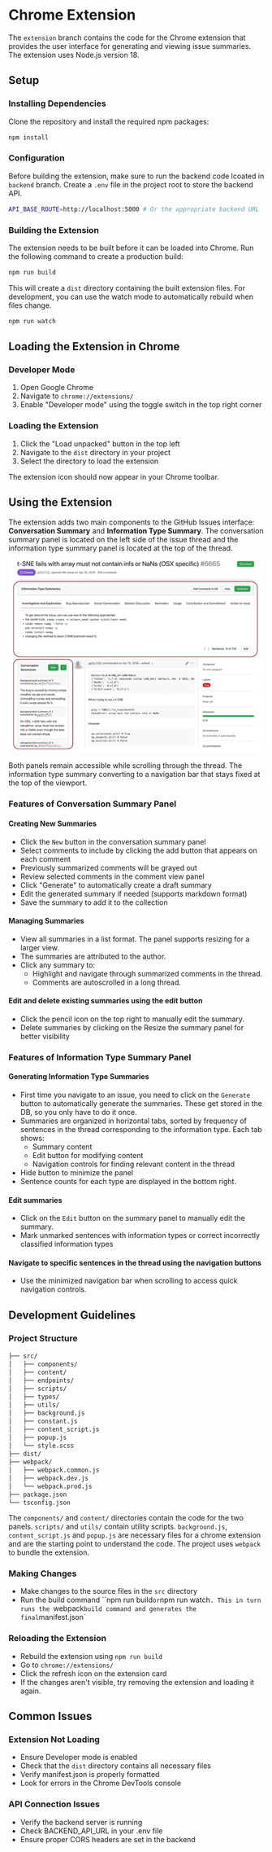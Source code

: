
# Chrome Extension
The `extension` branch contains the code for the Chrome extension that provides the user interface for generating and viewing issue summaries. The extension uses Node.js version 18. 

## Setup
### Installing Dependencies
Clone the repository and install the required npm packages:
```bash
npm install
```

### Configuration
Before building the extension, make sure to run the backend code lcoated in `backend` branch. Create a `.env` file in the project root to store the backend API. 
```bash
API_BASE_ROUTE=http://localhost:5000 # Or the appropriate backend URL
```

### Building the Extension
The extension needs to be built before it can be loaded into Chrome. Run the following command to create a production build:
```bash
npm run build
```
This will create a `dist` directory containing the built extension files. For development, you can use the watch mode to automatically rebuild when files change.
```bash
npm run watch
```

## Loading the Extension in Chrome
### Developer Mode
1. Open Google Chrome
2. Navigate to `chrome://extensions/`
3. Enable "Developer mode" using the toggle switch in the top right corner

### Loading the Extension
1. Click the "Load unpacked" button in the top left
2. Navigate to the `dist` directory in your project
3. Select the directory to load the extension

The extension icon should now appear in your Chrome toolbar.

## Using the Extension
The extension adds two main components to the GitHub Issues interface: **Conversation Summary** and **Information Type Summary**. The conversation summary panel is located on the left side of the issue thread and the information type summary panel is located at the top of the thread.

<img src="summit_extension_panels.webp" alt="Information Type and Conversation Summary Panels." width="500"/>

Both panels remain accessible while scrolling through the thread. The information type summary converting to a navigation bar that stays fixed at the top of the viewport.

### Features of Conversation Summary Panel
#### Creating New Summaries
- Click the `New` button in the conversation summary panel
- Select comments to include by clicking the add button that appears on each comment
- Previously summarized comments will be grayed out
- Review selected comments in the comment view panel
- Click "Generate" to automatically create a draft summary
- Edit the generated summary if needed (supports markdown format)
- Save the summary to add it to the collection

#### Managing Summaries
- View all summaries in a list format. The panel supports resizing for a larger view.
- The summaries are attributed to the author.
- Click any summary to:
    - Highlight and navigate through summarized comments in the thread.
    - Comments are autoscrolled in a long thread.

#### Edit and delete existing summaries using the edit button
- Click the pencil icon on the top right to manually edit the summary.
- Delete summaries by clicking on the 
Resize the summary panel for better visibility

### Features of Information Type Summary Panel
#### Generating Information Type Summaries
- First time you navigate to an issue, you need to click on the `Generate` button to automatically generate the summaries. These get stored in the DB, so you only have to do it once. 
- Summaries are organized in horizontal tabs, sorted by frequency of sentences in the thread corresponding to the information type. Each tab shows:
    - Summary content
    - Edit button for modifying content
    - Navigation controls for finding relevant content in the thread
- Hide button to minimize the panel
- Sentence counts for each type are displayed in the bottom right.

#### Edit summaries
- Click on the `Edit` button on the summary panel to manually edit the summary.
- Mark unmarked sentences with information types or correct incorrectly classified information types

#### Navigate to specific sentences in the thread using the navigation buttons
- Use the minimized navigation bar when scrolling to access quick navigation controls.


## Development Guidelines

### Project Structure
```
├── src/
│   ├── components/
│   ├── content/
│   ├── endpoints/
│   ├── scripts/
│   ├── types/
│   ├── utils/
│   ├── background.js
│   ├── constant.js
│   ├── content_script.js
│   ├── popup.js
│   └── style.scss 
├── dist/
├── webpack/
│   ├── webpack.common.js
│   ├── webpack.dev.js
│   └── webpack.prod.js
├── package.json
└── tsconfig.json
```
The `components/` and `content/` directories contain the code for the two panels. `scripts/` and `utils/` contain utility scripts. `background.js`, `content_script.js` and `popup.js` are necessary files for a chrome extension and are the starting point to understand the code. The project uses `webpack` to bundle the extension.

### Making Changes
- Make changes to the source files in the `src` directory
- Run the build command ``npm run build` or `npm run watch`. This in turn runs the `webpack` build command and generates the final `manifest.json`

### Reloading the Extension
- Rebuild the extension using `npm run build`
- Go to `chrome://extensions/`
- Click the refresh icon on the extension card
- If the changes aren't visible, try removing the extension and loading it again. 

## Common Issues
### Extension Not Loading
- Ensure Developer mode is enabled
- Check that the `dist` directory contains all necessary files
- Verify manifest.json is properly formatted
- Look for errors in the Chrome DevTools console

### API Connection Issues
- Verify the backend server is running
- Check BACKEND_API_URL in your .env file
- Ensure proper CORS headers are set in the backend
